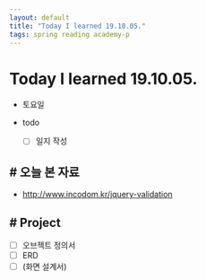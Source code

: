 ```yaml
---
layout: default
title: "Today I learned 19.10.05."
tags: spring reading academy-p
---
```


# Today I learned 19.10.05.
- 토요일
- todo

  - [ ] 일지 작성



## # 오늘 본 자료

- http://www.incodom.kr/jquery-validation



## # Project

- [ ] 오브젝트 정의서
- [ ] ERD
- [ ] (화면 설계서)